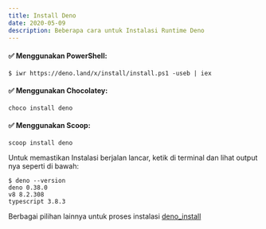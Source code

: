 ```yaml
---
title: Install Deno
date: 2020-05-09
description: Beberapa cara untuk Instalasi Runtime Deno
---
```


#### ✅ Menggunakan PowerShell:

```
$ iwr https://deno.land/x/install/install.ps1 -useb | iex
```

#### ✅ Menggunakan Chocolatey:

```
choco install deno
```

#### ✅ Menggunakan Scoop:

```
scoop install deno
```

Untuk memastikan Instalasi berjalan lancar, ketik di terminal dan lihat output nya seperti di bawah:

```
$ deno --version
deno 0.38.0
v8 8.2.308
typescript 3.8.3
```

Berbagai pilihan lainnya untuk proses instalasi [deno_install](https://github.com/denoland/deno_install)
